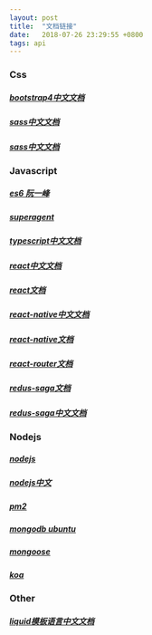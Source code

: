 ```yaml
---
layout: post
title:  "文档链接"
date:   2018-07-26 23:29:55 +0800
tags: api
---
```


### Css

##### [bootstrap4中文文档](https://v4.bootcss.com/docs/4.0/getting-started/introduction/)

##### [sass中文文档](http://sass.bootcss.com/)

##### [sass中文文档](https://www.sass.hk/docs/)

### Javascript

##### [es6 阮一峰](http://es6.ruanyifeng.com/)

##### [superagent](http://visionmedia.github.io/superagent/)

##### [typescript中文文档](https://www.tslang.cn/docs/home.html)

##### [react中文文档](https://zh-hans.reactjs.org/)

##### [react文档](https://reactjs.org/)

##### [react-native中文文档](https://reactnative.cn/)

##### [react-native文档](https://facebook.github.io/react-native/docs/getting-started.html)

##### [react-router文档](https://reacttraining.com/react-router/)

##### [redus-saga文档](https://redux-saga.js.org/)

##### [redus-saga中文文档](https://redux-saga-in-chinese.js.org/docs/api/index.html)

### Nodejs

##### [nodejs](https://nodejs.org/en/)

##### [nodejs中文](http://nodejs.cn/)

##### [pm2](http://pm2.keymetrics.io/)

##### [mongodb ubuntu](https://docs.mongodb.com/manual/tutorial/install-mongodb-on-ubuntu/)

##### [mongoose](https://mongoosejs.com/)

##### [koa](https://koajs.com/)

### Other

##### [liquid模板语言中文文档](https://liquid.bootcss.com/)
